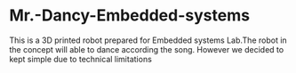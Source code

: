 # Mr.-Dancy-Embedded-systems
This is a 3D printed robot prepared for Embedded systems Lab.The robot in the concept will able to dance according the song.
However we decided to kept simple due to technical limitations

